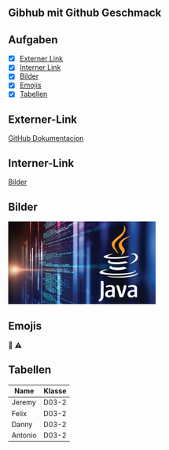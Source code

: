 ## Gibhub mit Github Geschmack

## Aufgaben

- [X] [Externer Link](#externer-link)
- [X] [Interner Link](#interner-link)
- [X] [Bilder](#bilder)
- [X] [Emojis](#emojis)
- [x] [Tabellen](#tabellen)

## Externer-Link
[GitHub Dokumentacion](https://docs.github.com.de)

## Interner-Link
[Bilder](images)

## Bilder
![Java](/images/logojava.png)

## Emojis 
:imp: :warning:


## Tabellen
| Name | Klasse |
|---|--:|
|Jeremy|D03-2|
|Felix |D03-2|
|Danny|D03-2|
|Antonio|D03-2|